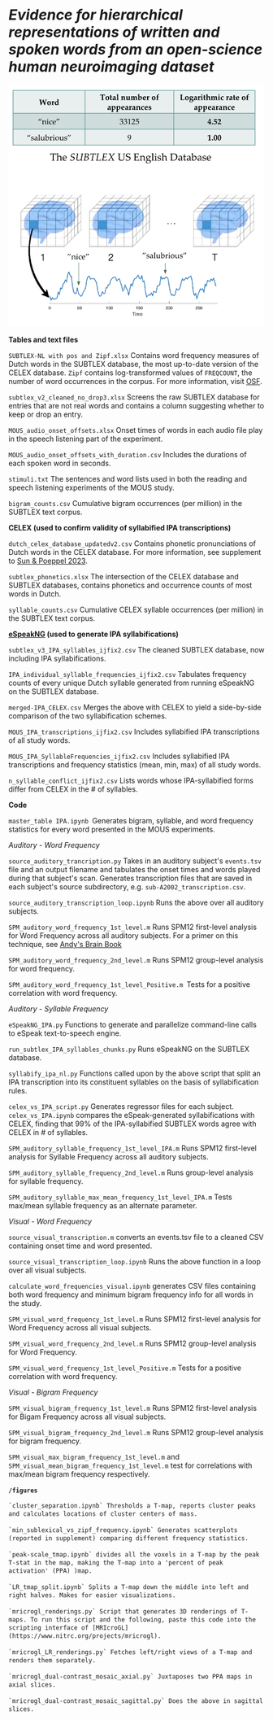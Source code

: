 # *Evidence for hierarchical representations of written and spoken words from an open-science human neuroimaging dataset*

![1739265304068](image/README/1739265304068.png)

**Tables and text files**

`SUBTLEX-NL with pos and Zipf.xlsx` Contains word frequency measures of Dutch words in the SUBTLEX database, the most up-to-date version of the CELEX database. `Zipf` contains log-transformed values of `FREQCOUNT`, the number of word occurrences in the corpus. For more information, visit [OSF](https://osf.io/3d8cx/).

`subtlex_v2_cleaned_no_drop3.xlsx` Screens the raw SUBTLEX database for entries that are not real words and contains a column suggesting whether to keep or drop an entry.

`MOUS_audio_onset_offsets.xlsx` Onset times of words in each audio file play in the speech listening part of the experiment.

`MOUS_audio_onset_offsets_with_duration.csv` Includes the durations of each spoken word in seconds.

`stimuli.txt` The sentences and word lists used in both the reading and speech listening experiments of the MOUS study.

`bigram_counts.csv` Cumulative bigram occurrences (per million) in the SUBTLEX text corpus.

**CELEX (used to confirm validity of syllabified IPA transcriptions)**

`dutch_celex_database_updatedv2.csv` Contains phonetic pronunciations of Dutch words in the CELEX database. For more information, see supplement to [Sun &amp; Poeppel 2023](https://www.pnas.org/doi/10.1073/pnas.2215710120?utm_source=TOC&utm_medium=ealert&TOC_v120_i36=&ref=d8253441).

`subtlex_phonetics.xlsx` The intersection of the CELEX database and SUBTLEX databases, contains phonetics and occurrence counts of most words in Dutch.

`syllable_counts.csv` Cumulative CELEX syllable occurrences (per million) in the SUBTLEX text corpus.

**[eSpeakNG](https://github.com/espeak-ng/espeak-ng?tab=readme-ov-file) (used to generate IPA syllabifications)**

`subtlex_v3_IPA_syllables_ijfix2.csv` The cleaned SUBTLEX database, now including IPA syllabifications.

`IPA_individual_syllable_frequencies_ijfix2.csv` Tabulates frequency counts of every unique Dutch syllable generated from running eSpeakNG on the SUBTLEX database.

`merged-IPA_CELEX.csv` Merges the above with CELEX to yield a side-by-side comparison of the two syllabification schemes.

`MOUS_IPA_transcriptions_ijfix2.csv` Includes syllabified IPA transcriptions of all study words.

`MOUS_IPA_SyllableFrequencies_ijfix2.csv` Includes syllabified IPA transcriptions and frequency statistics (mean, min, max) of all study words.

`n_syllable_conflict_ijfix2.csv` Lists words whose IPA-syllabified forms differ from CELEX in the # of syllables.

**Code**

`master_table IPA.ipynb `Generates bigram, syllable, and word frequency statistics for every word presented in the MOUS experiments.

*Auditory - Word Frequency*

`source_auditory_trancription.py` Takes in an auditory subject's `events.tsv` file and an output filename and tabulates the onset times and words played during that subject's scan. Generates transcription files that are saved in each subject's source subdirectory, e.g. `sub-A2002_transcription.csv`.

`source_auditory_transcription_loop.ipynb` Runs the above over all auditory subjects.

`SPM_auditory_word_frequency_1st_level.m` Runs SPM12 first-level analysis for Word Frequency across all auditory subjects. For a primer on this technique, see [Andy&#39;s Brain Book](https://andysbrainbook.readthedocs.io/en/latest/PM/PM_Overview.html)

`SPM_auditory_word_frequency_2nd_level.m`  Runs SPM12 group-level analysis for word frequency.

`SPM_auditory_word_frequency_1st_level_Positive.m `Tests for a positive correlation with word frequency.

*Auditory - Syllable Frequency*

`eSpeakNG_IPA.py` Functions to generate and parallelize command-line calls to eSpeak text-to-speech engine.

`run_subtlex_IPA_syllables_chunks.py` Runs eSpeakNG on the SUBTLEX database.

`syllabify_ipa_nl.py` Functions called upon by the above script that split an IPA transcription into its constituent syllables on the basis of syllabification rules.

`celex_vs_IPA_script.py` Generates regressor files for each subject. `celex_vs_IPA.ipynb` compares the eSpeak-generated syllabifications with CELEX, finding that 99% of the IPA-syllabified SUBTLEX words agree with CELEX in # of syllables.

`SPM_auditory_syllable_frequency_1st_level_IPA.m` Runs SPM12 first-level analysis for Syllable Frequency across all auditory subjects.

`SPM_auditory_syllable_frequency_2nd_level.m` Runs group-level analysis for syllable frequency.

`SPM_auditory_syllable_max_mean_frequency_1st_level_IPA.m` Tests max/mean syllable frequency as an alternate parameter.

*Visual - Word Frequency*

`source_visual_transcription.m` converts an events.tsv file to a cleaned CSV containing onset time and word presented.

`source_visual_transcription_loop.ipynb` Runs the above function in a loop over all visual subjects.

`calculate_word_frequencies_visual.ipynb` generates CSV files containing both word frequency and minimum bigram frequency info for all words in the study.

`SPM_visual_word_frequency_1st_level.m` Runs SPM12 first-level analysis for Word Frequency across all visual subjects.

`SPM_visual_word_frequency_2nd_level.m` Runs SPM12 group-level analysis for Word Frequency.

`SPM_visual_word_frequency_1st_level_Positive.m` Tests for a positive correlation with word frequency.

*Visual - Bigram Frequency*

`SPM_visual_bigram_frequency_1st_level.m` Runs SPM12 first-level analysis for Bigam Frequency across all visual subjects.

`SPM_visual_bigram_frequency_2nd_level.m` Runs SPM12 group-level analysis for bigram frequency.

`SPM_visual_max_bigram_frequency_1st_level.m` and `SPM_visual_mean_bigram_frequency_1st_level.m` test for correlations with max/mean bigram frequency respectively.

**`/figures`**

    `cluster_separation.ipynb` Thresholds a T-map, reports cluster peaks and calculates locations of cluster centers of mass.

    `min_sublexical_vs_zipf_frequency.ipynb` Generates scatterplots (reported in supplement) comparing different frequency statistics.

    `peak-scale_tmap.ipynb` divides all the voxels in a T-map by the peak T-stat in the map, making the T-map into a 'percent of peak activation' (PPA) )map.

    `LR_tmap_split.ipynb` Splits a T-map down the middle into left and right halves. Makes for easier visualizations.

    `mricrogl_renderings.py` Script that generates 3D renderings of T-maps. To run this script and the following, paste this code into the scripting interface of [MRIcroGL](https://www.nitrc.org/projects/mricrogl).

    `mricrogl_LR_renderings.py` Fetches left/right views of a T-map and renders them separately.

    `mricrogl_dual-contrast_mosaic_axial.py` Juxtaposes two PPA maps in axial slices.

    `mricrogl_dual-contrast_mosaic_sagittal.py` Does the above in sagittal slices.
